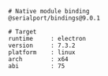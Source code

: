     # Native module binding
    @serialport/bindings@9.0.1

    # Target
    runtime     : electron 
    version     : 7.3.2
    platform    : linux
    arch        : x64
    abi         : 75
